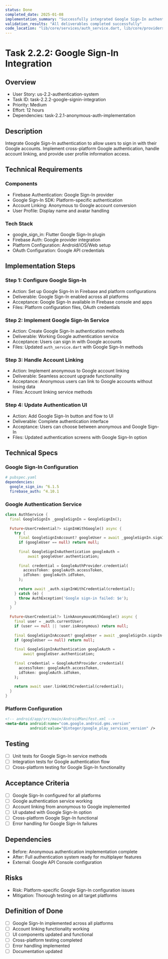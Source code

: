 ```yaml
---
status: Done
completed_date: 2025-01-08
implementation_summary: "Successfully integrated Google Sign-In authentication with cross-platform support, account linking, and comprehensive error handling"
validation_results: "All deliverables completed successfully"
code_location: "lib/core/services/auth_service.dart, lib/core/providers/auth_provider.dart, lib/features/auth/presentation/auth_screen.dart"
---
```


# Task 2.2.2: Google Sign-In Integration

## Overview
- User Story: us-2.2-authentication-system
- Task ID: task-2.2.2-google-signin-integration
- Priority: Medium
- Effort: 12 hours
- Dependencies: task-2.2.1-anonymous-auth-implementation

## Description
Integrate Google Sign-In authentication to allow users to sign in with their Google accounts. Implement cross-platform Google authentication, handle account linking, and provide user profile information access.

## Technical Requirements
### Components
- Firebase Authentication: Google Sign-In provider
- Google Sign-In SDK: Platform-specific authentication
- Account Linking: Anonymous to Google account conversion
- User Profile: Display name and avatar handling

### Tech Stack
- google_sign_in: Flutter Google Sign-In plugin
- Firebase Auth: Google provider integration
- Platform Configuration: Android/iOS/Web setup
- OAuth Configuration: Google API credentials

## Implementation Steps
### Step 1: Configure Google Sign-In
- Action: Set up Google Sign-In in Firebase and platform configurations
- Deliverable: Google Sign-In enabled across all platforms
- Acceptance: Google Sign-In available in Firebase console and apps
- Files: Platform configuration files, OAuth credentials

### Step 2: Implement Google Sign-In Service
- Action: Create Google Sign-In authentication methods
- Deliverable: Working Google authentication service
- Acceptance: Users can sign in with Google accounts
- Files: Updated `auth_service.dart` with Google Sign-In methods

### Step 3: Handle Account Linking
- Action: Implement anonymous to Google account linking
- Deliverable: Seamless account upgrade functionality
- Acceptance: Anonymous users can link to Google accounts without losing data
- Files: Account linking service methods

### Step 4: Update Authentication UI
- Action: Add Google Sign-In button and flow to UI
- Deliverable: Complete authentication interface
- Acceptance: Users can choose between anonymous and Google Sign-In
- Files: Updated authentication screens with Google Sign-In option

## Technical Specs
### Google Sign-In Configuration
```yaml
# pubspec.yaml
dependencies:
  google_sign_in: ^6.1.5
  firebase_auth: ^4.10.1
```

### Google Authentication Service
```dart
class AuthService {
  final GoogleSignIn _googleSignIn = GoogleSignIn();
  
  Future<UserCredential?> signInWithGoogle() async {
    try {
      final GoogleSignInAccount? googleUser = await _googleSignIn.signIn();
      if (googleUser == null) return null;
      
      final GoogleSignInAuthentication googleAuth = 
          await googleUser.authentication;
      
      final credential = GoogleAuthProvider.credential(
        accessToken: googleAuth.accessToken,
        idToken: googleAuth.idToken,
      );
      
      return await _auth.signInWithCredential(credential);
    } catch (e) {
      throw AuthException('Google sign-in failed: $e');
    }
  }
  
  Future<UserCredential?> linkAnonymousWithGoogle() async {
    final user = _auth.currentUser;
    if (user == null || !user.isAnonymous) return null;
    
    final GoogleSignInAccount? googleUser = await _googleSignIn.signIn();
    if (googleUser == null) return null;
    
    final GoogleSignInAuthentication googleAuth = 
        await googleUser.authentication;
    
    final credential = GoogleAuthProvider.credential(
      accessToken: googleAuth.accessToken,
      idToken: googleAuth.idToken,
    );
    
    return await user.linkWithCredential(credential);
  }
}
```

### Platform Configuration
```xml
<!-- android/app/src/main/AndroidManifest.xml -->
<meta-data android:name="com.google.android.gms.version"
           android:value="@integer/google_play_services_version" />
```

## Testing
- [ ] Unit tests for Google Sign-In service methods
- [ ] Integration tests for Google authentication flow
- [ ] Cross-platform testing for Google Sign-In functionality

## Acceptance Criteria
- [ ] Google Sign-In configured for all platforms
- [ ] Google authentication service working
- [ ] Account linking from anonymous to Google implemented
- [ ] UI updated with Google Sign-In option
- [ ] Cross-platform Google Sign-In functional
- [ ] Error handling for Google Sign-In failures

## Dependencies
- Before: Anonymous authentication implementation complete
- After: Full authentication system ready for multiplayer features
- External: Google API Console configuration

## Risks
- Risk: Platform-specific Google Sign-In configuration issues
- Mitigation: Thorough testing on all target platforms

## Definition of Done
- [ ] Google Sign-In implemented across all platforms
- [ ] Account linking functionality working
- [ ] UI components updated and functional
- [ ] Cross-platform testing completed
- [ ] Error handling implemented
- [ ] Documentation updated
